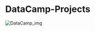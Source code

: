 # DataCamp-Projects
 
![DataCamp_img](https://vectorlogoseek.com/wp-content/uploads/2019/05/datacamp-vector-logo.png)

